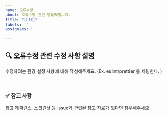 ```yaml
---
name: 오류수정
about: 오류수정 관련 템플릿입니다.
title: "[FIX]"
labels: ''
assignees: ''

---
```


## 🔍 오류수정 관련 수정 사항 설명

수정하려는 환경 설정 사항에 대해 작성해주세요.
(Ex. eslint/prettier 를 세팅한다. )

<br>

### ✅ 참고 사항

참고 레퍼런스, 스크린샷 등 issue와 관련된 참고 자료가 있다면 첨부해주세요.